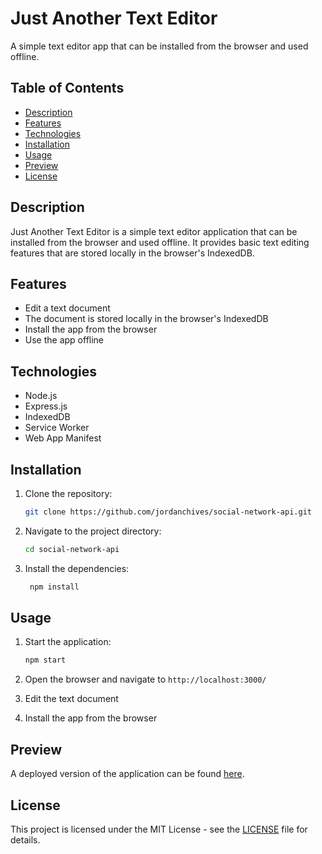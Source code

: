 # Just Another Text Editor

A simple text editor app that can be installed from the browser and used offline.

## Table of Contents

- [Description](#description)
- [Features](#features)
- [Technologies](#technologies)
- [Installation](#installation)
- [Usage](#usage)
- [Preview](#preview)
- [License](#license)

## Description

Just Another Text Editor is a simple text editor application that can be installed from the browser and used offline. It provides basic text editing features that are stored locally in the browser's IndexedDB.

## Features

- Edit a text document
- The document is stored locally in the browser's IndexedDB
- Install the app from the browser
- Use the app offline

## Technologies

- Node.js
- Express.js
- IndexedDB
- Service Worker
- Web App Manifest

## Installation

1. Clone the repository:

   ```bash
   git clone https://github.com/jordanchives/social-network-api.git
   ```

2. Navigate to the project directory:

   ```bash
   cd social-network-api
   ```

3. Install the dependencies:

   ```bash
    npm install
   ```

## Usage

1. Start the application:

   ```bash
   npm start
   ```

2. Open the browser and navigate to `http://localhost:3000/`

3. Edit the text document

4. Install the app from the browser

## Preview

A deployed version of the application can be found [here](https://just-another-text-editor-fkmp.onrender.com/).

## License

This project is licensed under the MIT License - see the [LICENSE](LICENSE) file for details.